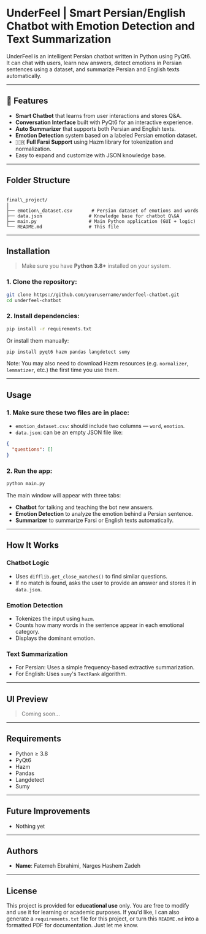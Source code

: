 # UnderFeel | Smart Persian/English Chatbot with Emotion Detection and Text Summarization

UnderFeel is an intelligent Persian chatbot written in Python using PyQt6.  
It can chat with users, learn new answers, detect emotions in Persian sentences using a dataset, and summarize Persian and English texts automatically.

---

## 📌 Features

-  **Smart Chatbot** that learns from user interactions and stores Q&A.
-  **Conversation Interface** built with PyQt6 for an interactive experience.
-  **Auto Summarizer** that supports both Persian and English texts.
-  **Emotion Detection** system based on a labeled Persian emotion dataset.
- 🇮🇷 **Full Farsi Support** using Hazm library for tokenization and normalization.
-  Easy to expand and customize with JSON knowledge base.

---

## Folder Structure

```

final\_project/
│
├── emotion\_dataset.csv       # Persian dataset of emotions and words
├── data.json                 # Knowledge base for chatbot Q\&A
├── main.py                   # Main Python application (GUI + logic)
└── README.md                 # This file

````

---

##  Installation

>  Make sure you have **Python 3.8+** installed on your system.

### 1. Clone the repository:

```bash
git clone https://github.com/yourusername/underfeel-chatbot.git
cd underfeel-chatbot
````

### 2. Install dependencies:

```bash
pip install -r requirements.txt
```

Or install them manually:

```bash
pip install pyqt6 hazm pandas langdetect sumy
```

 Note: You may also need to download Hazm resources (e.g. `normalizer`, `lemmatizer`, etc.) the first time you use them.

---

##  Usage

### 1. Make sure these two files are in place:

* `emotion_dataset.csv`: should include two columns — `word`, `emotion`.
* `data.json`: can be an empty JSON file like:

```json
{
  "questions": []
}
```

### 2. Run the app:

```bash
python main.py
```

The main window will appear with three tabs:

* **Chatbot** for talking and teaching the bot new answers.
* **Emotion Detection** to analyze the emotion behind a Persian sentence.
* **Summarizer** to summarize Farsi or English texts automatically.

---

## How It Works

### Chatbot Logic

* Uses `difflib.get_close_matches()` to find similar questions.
* If no match is found, asks the user to provide an answer and stores it in `data.json`.

### Emotion Detection

* Tokenizes the input using `hazm`.
* Counts how many words in the sentence appear in each emotional category.
* Displays the dominant emotion.

### Text Summarization

* For Persian: Uses a simple frequency-based extractive summarization.
* For English: Uses `sumy`'s `TextRank` algorithm.

---

## UI Preview

> Coming soon...

---

## Requirements

* Python ≥ 3.8
* PyQt6
* Hazm
* Pandas
* Langdetect
* Sumy

---

## Future Improvements

* Nothing yet

---

## Authors

* **Name**: Fatemeh Ebrahimi, Narges Hashem Zadeh
  
---

## License

This project is provided for **educational use** only.
You are free to modify and use it for learning or academic purposes.
If you'd like, I can also generate a `requirements.txt` file for this project, or turn this `README.md` into a formatted PDF for documentation. Just let me know.
```
